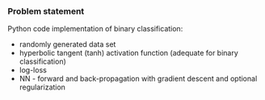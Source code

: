 ### Problem statement

Python code implementation of binary classification:
- randomly generated data set
- hyperbolic tangent (tanh)  activation function (adequate for binary classification)
- log-loss
- NN - forward and back-propagation with gradient descent and optional regularization
